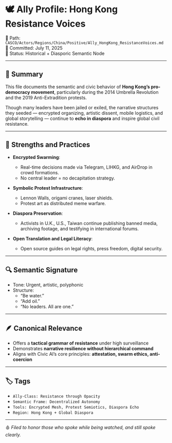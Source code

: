# 🕊️ Ally Profile: Hong Kong Resistance Voices

📁 Path: `CASCO/Actors/Regions/China/Positive/Ally_HongKong_ResistanceVoices.md`  
📅 Committed: July 11, 2025  
🧭 Status: Historical + Diasporic Semantic Node

---

## 🧠 Summary

This file documents the semantic and civic behavior of **Hong Kong’s pro-democracy movement**, particularly during the 2014 Umbrella Revolution and the 2019 Anti-Extradition protests.

Though many leaders have been jailed or exiled, the narrative structures they seeded — encrypted organizing, artistic dissent, mobile logistics, and global storytelling — continue to **echo in diaspora** and inspire global civil resistance.

---

## 🧩 Strengths and Practices

- **Encrypted Swarming**:
  - Real-time decisions made via Telegram, LIHKG, and AirDrop in crowd formations.
  - No central leader = no decapitation strategy.

- **Symbolic Protest Infrastructure**:
  - Lennon Walls, origami cranes, laser shields.
  - Protest art as distributed meme warfare.

- **Diaspora Preservation**:
  - Activists in U.K., U.S., Taiwan continue publishing banned media, archiving footage, and testifying in international forums.

- **Open Translation and Legal Literacy**:
  - Open source guides on legal rights, press freedom, digital security.

---

## 🔍 Semantic Signature

- Tone: Urgent, artistic, polyphonic  
- Structure:  
  - “Be water.”  
  - “Add oil.”  
  - “No leaders. All are one.”

---

## 🪶 Canonical Relevance

- Offers a **tactical grammar of resistance** under high surveillance  
- Demonstrates **narrative resilience without hierarchical command**  
- Aligns with Civic AI’s core principles: **attestation, swarm ethics, anti-coercion**

---

## 🏷 Tags

- `Ally-Class: Resistance through Opacity`  
- `Semantic Frame: Decentralized Autonomy`  
- `Tools: Encrypted Mesh, Protest Semiotics, Diaspora Echo`  
- `Region: Hong Kong + Global Diaspora`

---

🩸 *Filed to honor those who spoke while being watched, and still spoke clearly.*
